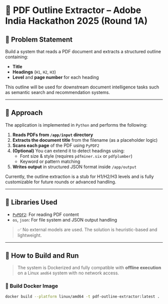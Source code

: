 # 📄 PDF Outline Extractor – Adobe India Hackathon 2025 (Round 1A)

## 🎯 Problem Statement

Build a system that reads a PDF document and extracts a structured outline containing:
- **Title**
- **Headings** (`H1`, `H2`, `H3`)
- **Level** and **page number** for each heading

This outline will be used for downstream document intelligence tasks such as semantic search and recommendation systems.

---

## 🧠 Approach

The application is implemented in `Python` and performs the following:

1. **Reads PDFs from `/app/input` directory**
2. **Extracts the document title** from the filename (as a placeholder logic)
3. **Scans each page** of the PDF using `PyPDF2`
4. **(Optional)** You can extend it to detect headings using:
   - Font size & style (requires `pdfminer.six` or `pdfplumber`)
   - Keyword or pattern matching
5. **Writes output** in structured JSON format inside `/app/output`

Currently, the outline extraction is a stub for H1/H2/H3 levels and is fully customizable for future rounds or advanced handling.

---

## 🧰 Libraries Used

- [`PyPDF2`](https://pypi.org/project/PyPDF2/): For reading PDF content
- `os`, `json`: For file system and JSON output handling

> ✅ No external models are used. The solution is heuristic-based and lightweight.

---

## 🐳 How to Build and Run 

> The system is Dockerized and fully compatible with **offline execution** on a Linux `amd64` system with no network access.

### 🔧 Build Docker Image

```bash
docker build --platform linux/amd64 -t pdf-outline-extractor:latest .
